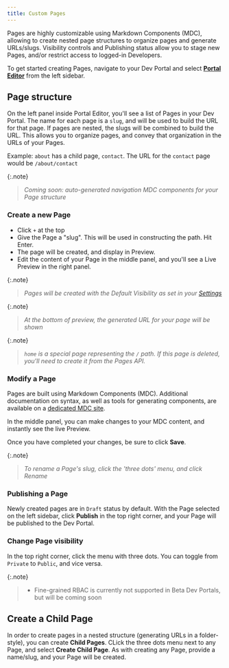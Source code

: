 ```yaml
---
title: Custom Pages
---
```


Pages are highly customizable using Markdown Components (MDC), allowing to create nested page structures to organize pages and generate URLs/slugs. Visibility controls and Publishing status allow you to stage new Pages, and/or restrict access to logged-in Developers.

To get started creating Pages, navigate to your Dev Portal and select [**Portal Editor**](/konnect/dev-portal/portals/portal-editor) from the left sidebar.

## Page structure

On the left panel inside Portal Editor, you'll see a list of Pages in your Dev Portal. The name for each page is a `slug`, and will be used to build the URL for that page. If pages are nested, the slugs will be combined to build the URL.
This allows you to organize pages, and convey that organization in the URLs of your Pages.

Example: `about` has a child page, `contact`. The URL for the `contact` page would be `/about/contact`

{:.note}
> *Coming soon: auto-generated navigation MDC components for your Page structure*

### Create a new Page
* Click `+` at the top
* Give the Page a "slug". This will be used in constructing the path. Hit Enter.
* The page will be created, and display in Preview.
* Edit the content of your Page in the middle panel, and you'll see a Live Preview in the right panel.

{:.note}
> *Pages will be created with the Default Visibility as set in your [Settings](/konnect/dev-portal/portals/settings/general)*

{:.note}
> *At the bottom of preview, the generated URL for your page will be shown*

{:.note}
> *`home` is a special page representing the `/` path. If this page is deleted, you'll need to create it from the Pages API.*

### Modify a Page

Pages are built using Markdown Components (MDC). Additional documentation on syntax, as well as tools for generating components, are available on a [dedicated MDC site](https://portaldocs.konghq.com/).

In the middle panel, you can make changes to your MDC content, and instantly see the live Preview. 

Once you have completed your changes, be sure to click **Save**.

{:.note}
> *To rename a Page's slug, click the 'three dots' menu, and click Rename*

### Publishing a Page

Newly created pages are in `Draft` status by default. With the Page selected on the left sidebar, click **Publish** in the top right corner, and your Page will be published to the Dev Portal.

### Change Page visibility

In the top right corner, click the menu with three dots. You can toggle from `Private` to `Public`, and vice versa.

{:.note}
> * Fine-grained RBAC is currently not supported in Beta Dev Portals, but will be coming soon

## Create a Child Page

In order to create pages in a nested structure (generating URLs in a folder-style), you can create **Child Pages**. CLick the three dots menu next to any Page, and select **Create Child Page**. As with creating any Page, provide a name/slug, and your Page will be created.